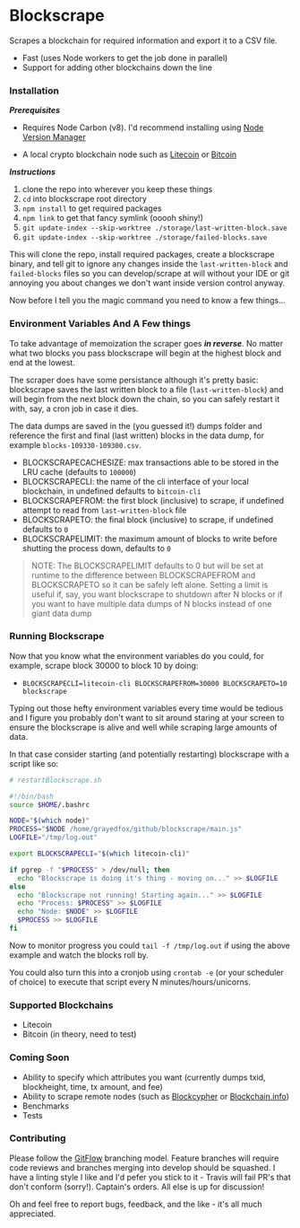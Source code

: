# Blockscrape

Scrapes a blockchain for required information and export it to a CSV file.

* Fast (uses Node workers to get the job done in parallel)
* Support for adding other blockchains down the line

### Installation

***Prerequisites***

* Requires Node Carbon (v8). I'd recommend installing using [Node Version Manager][2]

* A local crypto blockchain node such as [Litecoin][3] or [Bitcoin][4]

***Instructions***

 1. clone the repo into wherever you keep these things
 2. `cd` into blockscrape root directory
 3. `npm install` to get required packages
 4. `npm link` to get that fancy symlink (ooooh shiny!)
 5. `git update-index --skip-worktree ./storage/last-written-block.save`
 6. `git update-index --skip-worktree ./storage/failed-blocks.save`

This will clone the repo, install required packages, create a blockscrape binary, and tell git to ignore any
changes inside the `last-written-block` and `failed-blocks` files so you can develop/scrape at will without your IDE
or git annoying you about changes we don't want inside version control anyway.

Now before I tell you the magic command you need to know a few things...

### Environment Variables And A Few things

To take advantage of memoization the scraper goes ***in reverse***. No matter what two blocks you pass
blockscrape will begin at the highest block and end at the lowest.

The scraper does have some persistance although it's pretty basic: blockscrape saves the last written block to a file (`last-written-block`) and will begin from the next block down the chain, so you can safely restart it with, say, a
cron job in case it dies.

The data dumps are saved in the (you guessed it!) dumps folder and reference the first and final (last written) blocks
in the data dump, for example `blocks-109330-109300.csv`.

* BLOCKSCRAPECACHESIZE: max transactions able to be stored in the LRU cache (defaults to `100000`)
* BLOCKSCRAPECLI: the name of the cli interface of your local blockchain, in undefined defaults to `bitcoin-cli`
* BLOCKSCRAPEFROM: the first block (inclusive) to scrape, if undefined attempt to read from `last-written-block` file
* BLOCKSCRAPETO: the final block (inclusive) to scrape, if undefined defaults to `0`
* BLOCKSCRAPELIMIT: the maximum amount of blocks to write before shutting the process down, defaults to `0`

> NOTE: The BLOCKSCRAPELIMIT defaults to 0 but will be set at runtime to the difference between BLOCKSCRAPEFROM and
BLOCKSCRAPETO so it can be safely left alone. Setting a limit is useful if, say, you want blockscrape to shutdown
after N blocks or if you want to have multiple data dumps of N blocks instead of one giant data dump

### Running Blockscrape

Now that you know what the environment variables do you could, for example, scrape block 30000 to block 10 by doing:

* `BLOCKSCRAPECLI=litecoin-cli BLOCKSCRAPEFROM=30000 BLOCKSCRAPETO=10 blockscrape`

Typing out those hefty environment variables every time would be tedious and I figure you probably don't want to sit
around staring at your screen to ensure the blockscrape is alive and well while scraping large amounts of data.

In that case consider starting (and potentially restarting) blockscrape with a script like so:

```bash
# restartBlockscrape.sh

#!/bin/bash
source $HOME/.bashrc

NODE="$(which node)"
PROCESS="$NODE /home/grayedfox/github/blockscrape/main.js"
LOGFILE="/tmp/log.out"

export BLOCKSCRAPECLI="$(which litecoin-cli)"

if pgrep -f "$PROCESS" > /dev/null; then
  echo "Blockscrape is doing it's thing - moving on..." >> $LOGFILE
else
  echo "Blockscrape not running! Starting again..." >> $LOGFILE
  echo "Process: $PROCESS" >> $LOGFILE
  echo "Node: $NODE" >> $LOGFILE
  $PROCESS >> $LOGFILE
fi
```

Now to monitor progress you could `tail -f /tmp/log.out` if using the above example and watch the blocks roll by.

You could also turn this into a cronjob using `crontab -e` (or your scheduler of choice) to execute that script every N minutes/hours/unicorns.

### Supported Blockchains

* Litecoin
* Bitcoin (in theory, need to test)

### Coming Soon

* Ability to specify which attributes you want (currently dumps txid, blockheight, time, tx amount, and fee)
* Ability to scrape remote nodes (such as [Blockcypher][5] or [Blockchain.info][6])
* Benchmarks
* Tests

### Contributing

Please follow the [GitFlow][1] branching model. Feature branches will require code reviews
and branches merging into develop should be squashed. I have a linting style I like and I'd pefer you stick to it -
Travis will fail PR's that don't conform (sorry!). Captain's orders. All else is up for discussion!

Oh and feel free to report bugs, feedback, and the like - it's all much appreciated.

[1]: http://nvie.com/posts/a-successful-git-branching-model/
[2]: https://github.com/creationix/nvm
[3]: https://litecoin.org
[4]: https://bitcoin.org/en/
[5]: https://live.blockcypher.com
[6]: https://blockchain.info/api
